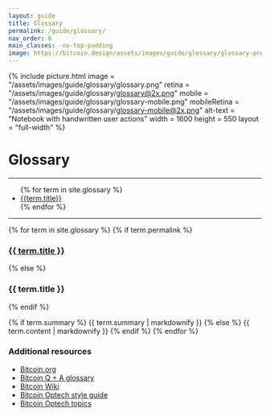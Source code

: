 ```yaml
---
layout: guide
title: Glossary
permalink: /guide/glossary/
nav_order: 8
main_classes: -no-top-padding
image: https://bitcoin.design/assets/images/guide/glossary/glossary-preview.jpg
---
```


<!--

Editor's notes

Header illustration source:
https://www.figma.com/file/qzvCvqhSRx3Jq8aywaSjlr/Bitcoin-Design-Guide-Illustrations-CO?node-id=1155%3A7726

-->

{% include picture.html
   image = "/assets/images/guide/glossary/glossary.png"
   retina = "/assets/images/guide/glossary/glossary@2x.png"
   mobile = "/assets/images/guide/glossary/glossary-mobile.png"
   mobileRetina = "/assets/images/guide/glossary/glossary-mobile@2x.png"
   alt-text = "Notebook with handwritten user actions"
   width = 1600
   height = 550
   layout = "full-width"
%}

# Glossary

---

<div class="glossary-toc" markdown="1">
   <ul id="markdown-toc">
{% for term in site.glossary %}
     <li><a href="#{{term.path | replace: '.md', '' | replace: '_glossary/', ''}}" id="markdown-toc-{{term.path | replace: '.md', '' | replace: '_glossary/', ''}}">{{term.title}}</a></li>
{% endfor %}
   </ul>
</div>

---

{% for term in site.glossary %}
{% if term.permalink %}
<h3 id="{{term.path | replace: '.md', '' | replace: '_glossary/', ''}}"><a href="{{ term.permalink }}">{{ term.title }}</a></h3>
{% else %}
<h3 id="{{term.path | replace: '.md', '' | replace: '_glossary/', ''}}">{{ term.title }}</h3>
{% endif %}

{% if term.summary %}
{{ term.summary | markdownify }}
{% else %}
{{ term.content | markdownify }}
{% endif %}
{% endfor %}

### Additional resources

- [Bitcoin.org](https://bitcoin.org/en/vocabulary)
- [Bitcoin Q + A glossary](https://www.bitcoinqna.com/glossary)
- [Bitcoin Wiki](https://en.bitcoin.it/wiki/Main_Page)
- [Bitcoin Optech style guide](https://github.com/bitcoinops/bitcoinops.github.io/blob/master/STYLE.md)
- [Bitcoin Optech topics](https://bitcoinops.org/en/topics/)